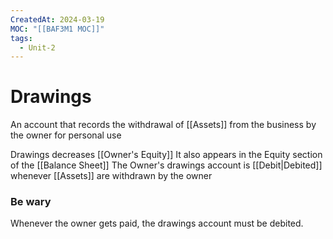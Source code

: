 ```yaml
---
CreatedAt: 2024-03-19
MOC: "[[BAF3M1 MOC]]"
tags:
  - Unit-2
---
```

# Drawings
An account that records the withdrawal of [[Assets]] from the business by the owner for personal use

Drawings decreases [[Owner's Equity]]
It also appears in the Equity section of the [[Balance Sheet]]
The Owner's drawings account is [[Debit|Debited]] whenever [[Assets]] are withdrawn by the owner
### Be wary
Whenever the owner gets paid, the drawings account must be debited.
